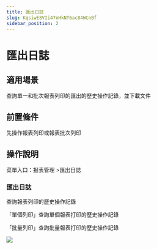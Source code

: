 ```yaml
---
title: 匯出日誌
slug: KqsiwE8VIi47oHkNT6ac84WCnBf
sidebar_position: 2
---
```



# 匯出日誌

## 適用場景

查詢單一和批次報表列印的匯出的歷史操作記錄，並下載文件

## 前置條件

先操作報表列印或報表批次列印

## 操作說明

菜單入口：报表管理 &gt;匯出日誌

### 匯出日誌

查詢報表列印的歷史操作記錄

「單個列印」查詢單個報表打印的歷史操作記錄

「批量列印」查詢批量報表打印的歷史操作記錄

<img src="/assets/VhcFb2QSFoGK53xjey5cohEgn6d.png"/>


